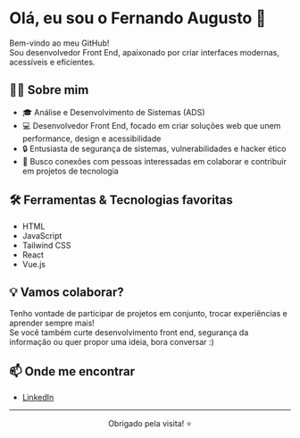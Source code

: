 # Olá, eu sou o Fernando Augusto 👋

Bem-vindo ao meu GitHub!  
Sou desenvolvedor Front End, apaixonado por criar interfaces modernas, acessíveis e eficientes.

## 👨‍💻 Sobre mim

- 🎓 Análise e Desenvolvimento de Sistemas (ADS)
- 💻 Desenvolvedor Front End, focado em criar soluções web que unem performance, design e acessibilidade
- 🔒 Entusiasta de segurança de sistemas, vulnerabilidades e hacker ético
- 🤝 Busco conexões com pessoas interessadas em colaborar e contribuir em projetos de tecnologia

## 🛠️ Ferramentas & Tecnologias favoritas

- HTML
- JavaScript
- Tailwind CSS
- React
- Vue.js

## 💡 Vamos colaborar?

Tenho vontade de participar de projetos em conjunto, trocar experiências e aprender sempre mais!  
Se você também curte desenvolvimento front end, segurança da informação ou quer propor uma ideia, bora conversar :)

## 📫 Onde me encontrar

- [LinkedIn](https://www.linkedin.com/in/fernandomartinsdesa)

---

<div align="center">
  Obrigado pela visita! ⭐
</div>
